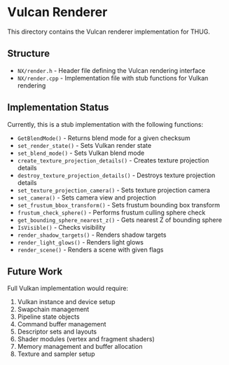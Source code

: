 # Vulcan Renderer

This directory contains the Vulcan renderer implementation for THUG.

## Structure

- `NX/render.h` - Header file defining the Vulcan rendering interface
- `NX/render.cpp` - Implementation file with stub functions for Vulkan rendering

## Implementation Status

Currently, this is a stub implementation with the following functions:

- `GetBlendMode()` - Returns blend mode for a given checksum
- `set_render_state()` - Sets Vulkan render state
- `set_blend_mode()` - Sets Vulkan blend mode
- `create_texture_projection_details()` - Creates texture projection details
- `destroy_texture_projection_details()` - Destroys texture projection details
- `set_texture_projection_camera()` - Sets texture projection camera
- `set_camera()` - Sets camera view and projection
- `set_frustum_bbox_transform()` - Sets frustum bounding box transform
- `frustum_check_sphere()` - Performs frustum culling sphere check
- `get_bounding_sphere_nearest_z()` - Gets nearest Z of bounding sphere
- `IsVisible()` - Checks visibility
- `render_shadow_targets()` - Renders shadow targets
- `render_light_glows()` - Renders light glows
- `render_scene()` - Renders a scene with given flags

## Future Work

Full Vulkan implementation would require:
1. Vulkan instance and device setup
2. Swapchain management
3. Pipeline state objects
4. Command buffer management
5. Descriptor sets and layouts
6. Shader modules (vertex and fragment shaders)
7. Memory management and buffer allocation
8. Texture and sampler setup
